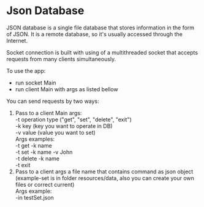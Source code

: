 # Json Database

JSON database is a single file database that stores information in the form of JSON. It is a remote database, 
so it's usually accessed through the Internet.

Socket connection is built with using of a multithreaded socket that accepts requests from many clients simultaneously.

To use the app:
- run socket Main
- run client Main with args as listed bellow

You can send requests by two ways: 
1. Pass to a client Main args: <br />
-t operation type ("get", "set", "delete", "exit")<br /> 
-k key (key you want to operate in DB)<br /> 
-v value (value you want to set)<br />
Args examples:<br /> 
-t get -k name<br />
-t set -k name -v John<br />
-t delete -k name<br />
-t exit<br />
2. Pass to a client args a file name that contains command as json object (example-set is in folder resources/data, 
also you can create your own files or correct current)<br />
Args example:<br /> 
-in testSet.json<br />
